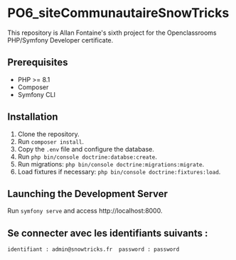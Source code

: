 # PO6_siteCommunautaireSnowTricks

This repository is Allan Fontaine's sixth project for the Openclassrooms PHP/Symfony Developer certificate.

## Prerequisites

- PHP >= 8.1
- Composer
- Symfony CLI

## Installation

1. Clone the repository.
2. Run `composer install`.
3. Copy the `.env` file and configure the database.
4. Run `php bin/console doctrine:databse:create`. 
5. Run migrations: `php bin/console doctrine:migrations:migrate`.
6. Load fixtures if necessary: `php bin/console doctrine:fixtures:load`.

## Launching the Development Server

Run `symfony serve` and access http://localhost:8000.

## Se connecter avec les identifiants suivants : 

 ``identifiant : admin@snowtricks.fr 
password : password ``
